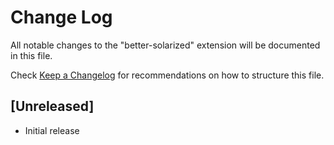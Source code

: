 # Change Log
All notable changes to the "better-solarized" extension will be documented in this file.

Check [Keep a Changelog](http://keepachangelog.com/) for recommendations on how to structure this file.

## [Unreleased]
- Initial release
